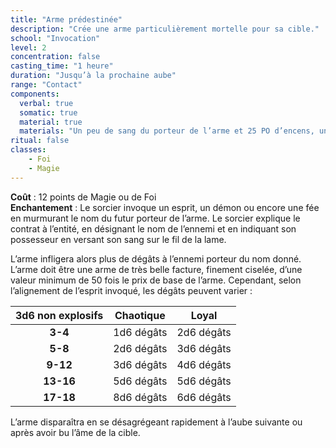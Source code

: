 ```yaml
---
title: "Arme prédestinée"
description: "Crée une arme particulièrement mortelle pour sa cible."
school: "Invocation"
level: 2
concentration: false
casting_time: "1 heure"
duration: "Jusqu’à la prochaine aube"
range: "Contact"
components:
  verbal: true
  somatic: true
  material: true
  materials: "Un peu de sang du porteur de l’arme et 25 PO d’encens, une arme d'une valeur minimum de 50 fois le prix de base"
ritual: false
classes:
    - Foi
    - Magie
---
```

**Coût** : 12 points de Magie ou de Foi  
**Enchantement** : Le sorcier invoque un esprit, un démon ou encore une fée en murmurant le nom du futur porteur de l’arme. Le sorcier explique le contrat à l’entité, en désignant le nom de l’ennemi et en indiquant son possesseur en versant son sang sur le fil de la lame.  

L’arme infligera alors plus de dégâts à l’ennemi porteur du nom donné. L’arme doit être une arme de très belle facture, finement ciselée, d’une valeur minimum de 50 fois le prix de base de l’arme. Cependant, selon l’alignement de l’esprit invoqué, les dégâts peuvent varier :  

| 3d6 non explosifs | Chaotique | Loyal |
|:-:|:-:|:-:|
|**3-4**|1d6 dégâts|2d6 dégâts|
|**5-8**|2d6 dégâts|3d6 dégâts|
|**9-12**|3d6 dégâts|4d6 dégâts|
|**13-16**|5d6 dégâts|5d6 dégâts|
|**17-18**|8d6 dégâts|6d6 dégâts|

L’arme disparaîtra en se désagrégeant rapidement à l’aube suivante ou après avoir bu l’âme de la cible.    
